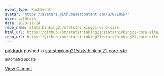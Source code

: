 ```yaml
---
event_type: PushEvent
avatar: "https://avatars.githubusercontent.com/u/871056?"
user: poldrack
date: 2020-11-24
repo_name: statsthinking21/statsthinking21-core-site
html_url: https://github.com/statsthinking21/statsthinking21-core-site/commit/d5c3dec84cc09fd7dd9775cf742646c8c8e18224
repo_url: https://github.com/statsthinking21/statsthinking21-core-site
---
```


<a href='https://github.com/poldrack' target='_blank'>poldrack</a> pushed to <a href='https://github.com/statsthinking21/statsthinking21-core-site' target='_blank'>statsthinking21/statsthinking21-core-site</a>

<small>automated update</small>

<a href='https://github.com/statsthinking21/statsthinking21-core-site/commit/d5c3dec84cc09fd7dd9775cf742646c8c8e18224' target='_blank'>View Commit</a>